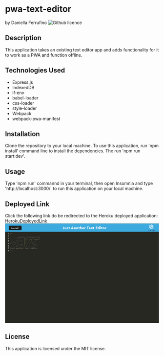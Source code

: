 # pwa-text-editor
by Daniella Ferrufino ![Github licence](http://img.shields.io/badge/license-MIT-yellowgreen.svg)

## Description
This application takes an existing text editor app and adds functionality for it to work as a PWA and function offline.

## Technologies Used
* Express.js
* IndexedDB
* if-env
* babel-loader
* css-loader
* style-loader
* Webpack
* webpack-pwa-manifest

## Installation
Clone the repository to your local machine. To use this application, run 'npm install' command line to install the dependencies. The run 'npm run start:dev'.

## Usage
Type 'npm run' commannd in your terminal, then open Insomnia and type 'http://localhost:3000/' to run this application on your local machine.

## Deployed Link
Click the following link do be redirected to the Heroku deployed application: [HerokuDeployedLink](https://stormy-island-76057.herokuapp.com/)<br>
<img src="/client/src/images/jateheader.PNG">

## License
This application is licensed under the MIT license.
